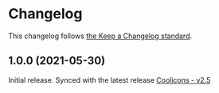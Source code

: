 # Changelog

This changelog follows [the Keep a Changelog standard](https://keepachangelog.com).


## 1.0.0 (2021-05-30)
Initial release.
Synced with the latest release [Coolicons - v2.5](https://github.com/krystonschwarze/coolicons/releases/tag/v2.5)
